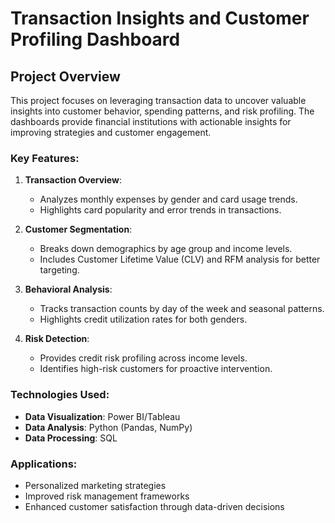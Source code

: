 
# Transaction Insights and Customer Profiling Dashboard  

## Project Overview  
This project focuses on leveraging transaction data to uncover valuable insights into customer behavior, spending patterns, and risk profiling. The dashboards provide financial institutions with actionable insights for improving strategies and customer engagement.  

### Key Features:  
1. **Transaction Overview**:  
   - Analyzes monthly expenses by gender and card usage trends.  
   - Highlights card popularity and error trends in transactions.  

2. **Customer Segmentation**:  
   - Breaks down demographics by age group and income levels.  
   - Includes Customer Lifetime Value (CLV) and RFM analysis for better targeting.  

3. **Behavioral Analysis**:  
   - Tracks transaction counts by day of the week and seasonal patterns.  
   - Highlights credit utilization rates for both genders.  

4. **Risk Detection**:  
   - Provides credit risk profiling across income levels.  
   - Identifies high-risk customers for proactive intervention.  

### Technologies Used:  
- **Data Visualization**: Power BI/Tableau  
- **Data Analysis**: Python (Pandas, NumPy)  
- **Data Processing**: SQL  

### Applications:  
- Personalized marketing strategies  
- Improved risk management frameworks  
- Enhanced customer satisfaction through data-driven decisions  
